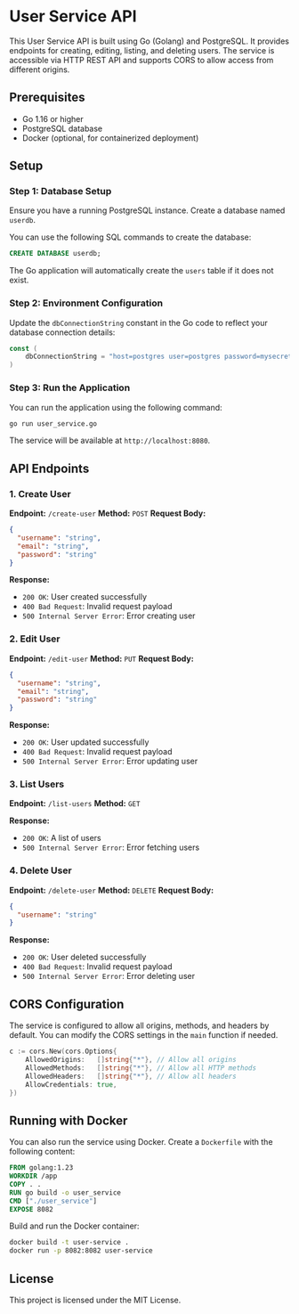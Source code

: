 # User Service API

This User Service API is built using Go (Golang) and PostgreSQL. It provides endpoints for creating, editing, listing, and deleting users. The service is accessible via HTTP REST API and supports CORS to allow access from different origins.

## Prerequisites

- Go 1.16 or higher
- PostgreSQL database
- Docker (optional, for containerized deployment)

## Setup

### Step 1: Database Setup

Ensure you have a running PostgreSQL instance. Create a database named `userdb`.

You can use the following SQL commands to create the database:

```sql
CREATE DATABASE userdb;
```

The Go application will automatically create the `users` table if it does not exist.

### Step 2: Environment Configuration

Update the `dbConnectionString` constant in the Go code to reflect your database connection details:

```go
const (
    dbConnectionString = "host=postgres user=postgres password=mysecretpassword dbname=userdb sslmode=disable"
)
```

### Step 3: Run the Application

You can run the application using the following command:

```sh
go run user_service.go
```

The service will be available at `http://localhost:8080`.

## API Endpoints

### 1. Create User

**Endpoint:** `/create-user`
**Method:** `POST`
**Request Body:**

```json
{
  "username": "string",
  "email": "string",
  "password": "string"
}
```

**Response:**
- `200 OK`: User created successfully
- `400 Bad Request`: Invalid request payload
- `500 Internal Server Error`: Error creating user

### 2. Edit User

**Endpoint:** `/edit-user`
**Method:** `PUT`
**Request Body:**

```json
{
  "username": "string",
  "email": "string",
  "password": "string"
}
```

**Response:**
- `200 OK`: User updated successfully
- `400 Bad Request`: Invalid request payload
- `500 Internal Server Error`: Error updating user

### 3. List Users

**Endpoint:** `/list-users`
**Method:** `GET`

**Response:**
- `200 OK`: A list of users
- `500 Internal Server Error`: Error fetching users

### 4. Delete User

**Endpoint:** `/delete-user`
**Method:** `DELETE`
**Request Body:**

```json
{
  "username": "string"
}
```

**Response:**
- `200 OK`: User deleted successfully
- `400 Bad Request`: Invalid request payload
- `500 Internal Server Error`: Error deleting user

## CORS Configuration

The service is configured to allow all origins, methods, and headers by default. You can modify the CORS settings in the `main` function if needed.

```go
c := cors.New(cors.Options{
    AllowedOrigins:   []string{"*"}, // Allow all origins
    AllowedMethods:   []string{"*"}, // Allow all HTTP methods
    AllowedHeaders:   []string{"*"}, // Allow all headers
    AllowCredentials: true,
})
```

## Running with Docker

You can also run the service using Docker. Create a `Dockerfile` with the following content:

```dockerfile
FROM golang:1.23
WORKDIR /app
COPY . .
RUN go build -o user_service
CMD ["./user_service"]
EXPOSE 8082
```

Build and run the Docker container:

```sh
docker build -t user-service .
docker run -p 8082:8082 user-service
```

## License

This project is licensed under the MIT License.

